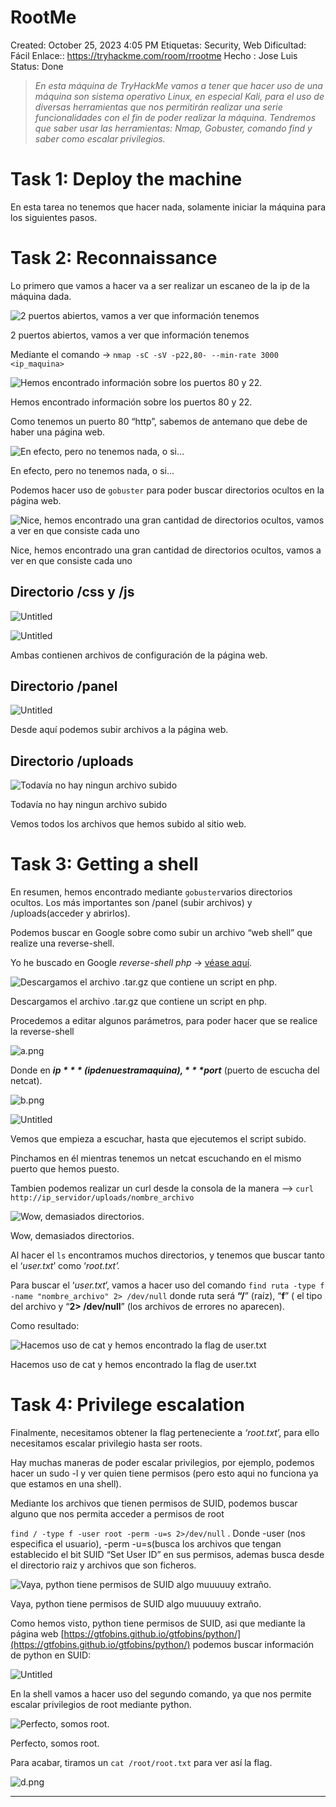 # RootMe

Created: October 25, 2023 4:05 PM
Etiquetas: Security, Web
Dificultad: Fácil
Enlace:: https://tryhackme.com/room/rrootme
Hecho : Jose Luis 
Status: Done

> *En esta máquina de TryHackMe vamos a tener que hacer uso de una máquina son sistema operativo Linux, en especial Kali, para el uso de diversas herramientas que nos permitirán realizar una serie funcionalidades con el fin de poder realizar la máquina.
Tendremos que saber usar las herramientas: Nmap, Gobuster, comando find y saber como escalar privilegios.*
> 

# Task 1: Deploy the machine

En esta tarea no tenemos que hacer nada, solamente iniciar la máquina para los siguientes pasos.

# Task 2: Reconnaissance

Lo primero que vamos a hacer va a ser realizar un escaneo de la ip de la máquina dada.

![2 puertos abiertos, vamos a ver que información tenemos](RootMe%203d6b7480c9cd43e199e154c90aca78fe/Untitled.png)

2 puertos abiertos, vamos a ver que información tenemos

Mediante el comando → `nmap -sC -sV -p22,80- --min-rate 3000 <ip_maquina>`

![Hemos encontrado información sobre los puertos 80 y 22.](RootMe%203d6b7480c9cd43e199e154c90aca78fe/Untitled%201.png)

Hemos encontrado información sobre los puertos 80 y 22.

Como tenemos un puerto 80 “http”, sabemos de antemano que debe de haber una página web.

![En efecto, pero no tenemos nada, o si…](RootMe%203d6b7480c9cd43e199e154c90aca78fe/Untitled%202.png)

En efecto, pero no tenemos nada, o si…

Podemos hacer uso de `gobuster` para poder buscar directorios ocultos en la página web.

![Nice, hemos encontrado una gran cantidad de directorios ocultos, vamos a ver en que consiste cada uno](RootMe%203d6b7480c9cd43e199e154c90aca78fe/Untitled%203.png)

Nice, hemos encontrado una gran cantidad de directorios ocultos, vamos a ver en que consiste cada uno

## Directorio /css y /js

![Untitled](RootMe%203d6b7480c9cd43e199e154c90aca78fe/Untitled%204.png)

![Untitled](RootMe%203d6b7480c9cd43e199e154c90aca78fe/Untitled%205.png)

Ambas contienen archivos de configuración de la página web.

## Directorio /panel

![Untitled](RootMe%203d6b7480c9cd43e199e154c90aca78fe/Untitled%206.png)

Desde aquí podemos subir archivos a la página web.

## Directorio /uploads

![Todavía no hay ningun archivo subido](RootMe%203d6b7480c9cd43e199e154c90aca78fe/Untitled%207.png)

Todavía no hay ningun archivo subido

Vemos todos los archivos que hemos subido al sitio web.

# Task 3: Getting a shell

En resumen, hemos encontrado mediante `gobuster`varios directorios ocultos. Los más importantes son /panel (subir archivos) y /uploads(acceder y abrirlos).

Podemos buscar en Google sobre como subir un archivo “web shell” que realize una reverse-shell.

Yo he buscado en Google *reverse-shell php* → [véase aquí](https://pentestmonkey.net/tools/web-shells/php-reverse-shell).

![Descargamos el archivo .tar.gz que contiene un script en php.](RootMe%203d6b7480c9cd43e199e154c90aca78fe/Untitled%208.png)

Descargamos el archivo .tar.gz que contiene un script en php.

Procedemos a editar algunos parámetros, para poder hacer que se realice la reverse-shell

![a.png](RootMe%203d6b7480c9cd43e199e154c90aca78fe/a.png)

Donde en ***$ip*** (ip de nuestra maquina), ***$port*** (puerto de escucha del netcat).

![b.png](RootMe%203d6b7480c9cd43e199e154c90aca78fe/b.png)

![Untitled](RootMe%203d6b7480c9cd43e199e154c90aca78fe/Untitled%209.png)

Vemos que empieza a escuchar, hasta que ejecutemos el script subido.

Pinchamos en él mientras tenemos un netcat escuchando en el mismo puerto que hemos puesto.

Tambien podemos realizar un curl desde la consola de la manera —> `curl http://ip_servidor/uploads/nombre_archivo`

![Wow, demasiados directorios.](RootMe%203d6b7480c9cd43e199e154c90aca78fe/Untitled%2010.png)

Wow, demasiados directorios.

Al hacer el `ls` encontramos muchos directorios, y tenemos que buscar tanto el ‘*user.txt*’ como ‘*root.txt’.*

Para buscar el ‘*user.txt*’, vamos a hacer uso del comando `find ruta -type f -name "nombre_archivo" 2> /dev/null` donde ruta será **“/**” (raíz), “**f**” ( el tipo del archivo y “**2> /dev/null**” (los archivos de errores no aparecen).

Como resultado:

![Hacemos uso de cat y hemos encontrado la flag de user.txt](RootMe%203d6b7480c9cd43e199e154c90aca78fe/c.png)

Hacemos uso de cat y hemos encontrado la flag de user.txt

# Task 4: Privilege escalation

Finalmente, necesitamos obtener la flag perteneciente a *‘root.txt*’, para ello necesitamos escalar privilegio hasta ser roots.

Hay muchas maneras de poder escalar privilegios, por ejemplo, podemos hacer un sudo -l y ver quien tiene permisos (pero esto aqui no funciona ya que estamos en una shell).

Mediante los archivos que tienen permisos de SUID, podemos buscar alguno que nos permita acceder a permisos de root

`find / -type f -user root -perm -u=s 2>/dev/null` . Donde -user (nos especifica el usuario), -perm -u=s(busca los archivos que tengan establecido el bit SUID “Set User ID” en sus permisos, ademas busca desde el directorio raiz y archivos que son ficheros.

![Vaya, python tiene permisos de SUID algo muuuuuy extraño.](RootMe%203d6b7480c9cd43e199e154c90aca78fe/Untitled%2011.png)

Vaya, python tiene permisos de SUID algo muuuuuy extraño.

Como hemos visto, python tiene permisos de SUID, asi que mediante la página web [https://gtfobins.github.io/gtfobins/python/](https://gtfobins.github.io/gtfobins/python/) podemos buscar información de python en SUID:

![Untitled](RootMe%203d6b7480c9cd43e199e154c90aca78fe/Untitled%2012.png)

En la shell vamos a hacer uso del segundo comando, ya que nos permite escalar privilegios de root mediante python.

![Perfecto, somos root.](RootMe%203d6b7480c9cd43e199e154c90aca78fe/Untitled%2013.png)

Perfecto, somos root.

Para acabar, tiramos un `cat /root/root.txt` para ver así la flag.

![d.png](RootMe%203d6b7480c9cd43e199e154c90aca78fe/d.png)

---
